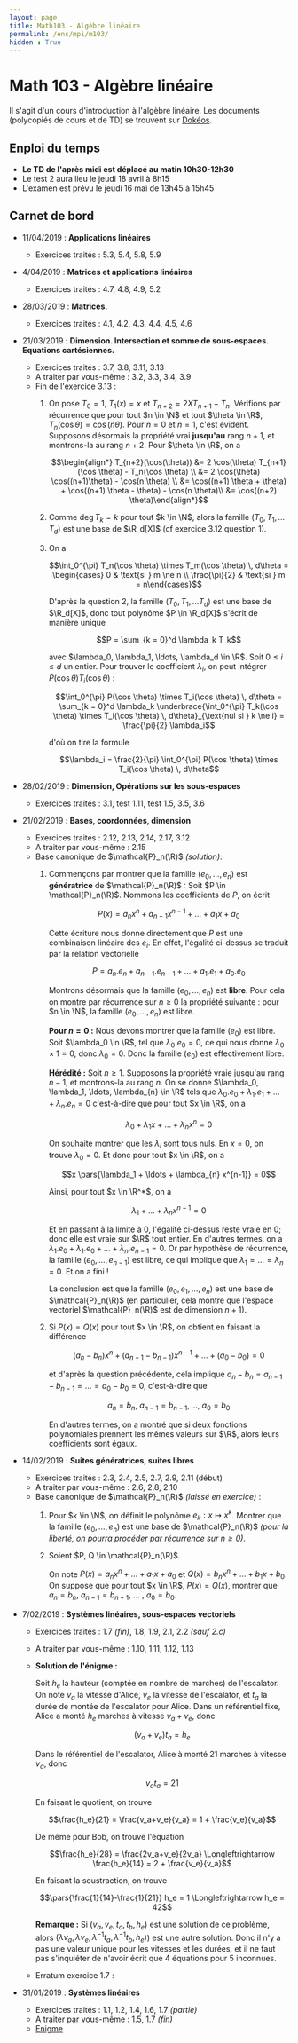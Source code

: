 ```yaml
---
layout: page
title: Math103 - Algèbre linéaire
permalink: /ens/mpi/m103/
hidden : True
---
```



# Math 103 - Algèbre linéaire

Il s'agit d'un cours d'introduction à l'algèbre linéaire. Les documents (polycopiés de cours et de TD) se trouvent sur [Dokéos](http://formation.u-psud.fr).

## Enploi du temps

* **Le TD de l'après midi est déplacé au matin 10h30-12h30**
* Le test 2 aura lieu le jeudi 18 avril à 8h15
* L'examen est prévu le jeudi 16 mai de 13h45 à 15h45

## Carnet de bord

- <span class="date">11/04/2019 :</span> **Applications linéaires**
    * Exercices traités : 5.3, 5.4, 5.8, 5.9

- <span class="date">4/04/2019 :</span> **Matrices et applications linéaires**
    * Exercices traités : 4.7, 4.8, 4.9, 5.2

- <span class="date">28/03/2019 :</span> **Matrices.**
	* Exercices traités : 4.1, 4.2, 4.3, 4.4, 4.5, 4.6

- <span class="date">21/03/2019 :</span> **Dimension. Intersection et somme de sous-espaces. Equations cartésiennes.** 
    * Exercices traités : 3.7, 3.8, 3.11, 3.13
    * A traiter par vous-même : 3.2, 3.3, 3.4, 3.9
	* Fin de l'exercice 3.13 : 
		1. On pose $T_0 = 1$, $T_1(x) = x$ et $T_{n+2} = 2 X T_{n+1} - T_n$. Vérifions par récurrence que pour tout $n \in \N$ et tout $\theta \in \R$, $T_n(\cos \theta) = \cos(n \theta)$. Pour $n = 0$ et $n = 1$, c'est évident. Supposons désormais la propriété vrai **jusqu'au** rang $n+1$, et montrons-la au rang $n+2$. Pour $\theta \in \R$, on a

			$$\begin{align*} T_{n+2}(\cos(\theta)) &= 2 \cos(\theta) T_{n+1}(\cos \theta) - T_n(\cos \theta) \\
			&= 2 \cos(\theta) \cos((n+1)\theta) - \cos(n \theta) \\
			&= \cos((n+1) \theta + \theta) + \cos((n+1) \theta - \theta) - \cos(n \theta)\\
			&= \cos((n+2) \theta)\end{align*}$$
			
		2. Comme $\deg T_k = k$ pour tout $k \in \N$, alors la famille $(T_0, T_1, \ldots T_d)$ est une base de $\R_d[X]$ (cf exercice 3.12 question 1).
		
		3. On a
			
			$$\int_0^{\pi} T_n(\cos \theta) \times T_m(\cos \theta) \, d\theta = \begin{cases} 0 & \text{si } m \ne n \\ \frac{\pi}{2} & \text{si } m = n\end{cases}$$
			
			D'après la question 2, la famille $(T_0, T_1, \ldots T_d)$ est une base de $\R_d[X]$, donc tout polynôme $P \in \R_d[X]$ s'écrit de manière unique
			
			$$P = \sum_{k = 0}^d \lambda_k T_k$$
			
			avec $\lambda_0, \lambda_1, \ldots, \lambda_d \in \R$. Soit $0 \le i \le d$ un entier. Pour trouver le coefficient $\lambda_i$, on peut intégrer $P(\cos \theta) T_i(\cos \theta)$ :
			
			$$\int_0^{\pi} P(\cos \theta) \times T_i(\cos \theta) \, d\theta =  \sum_{k = 0}^d \lambda_k \underbrace{\int_0^{\pi} T_k(\cos \theta) \times T_i(\cos \theta) \, d\theta}_{\text{nul si } k \ne i} = \frac{\pi}{2} \lambda_i$$
			
		    d'où on tire la formule
			
			$$\lambda_i = \frac{2}{\pi} \int_0^{\pi} P(\cos \theta) \times T_i(\cos \theta) \, d\theta$$
		
	
- <span class="date">28/02/2019 :</span> **Dimension, Opérations sur les sous-espaces**
	* Exercices traités : 3.1, test 1.11, test 1.5, 3.5, 3.6
	
- <span class="date">21/02/2019 :</span> **Bases, coordonnées, dimension**
	* Exercices traités : 2.12, 2.13, 2.14, 2.17, 3.12
	* A traiter par vous-même : 2.15
	* Base canonique de $\mathcal{P}_n(\R)$ *(solution)*:
		1. Commençons par montrer que la famille $(e_0, \ldots, e_n)$ est **génératrice** de $\mathcal{P}_n(\R)$ : Soit $P \in \mathcal{P}_n(\R)$. Nommons les coefficients de $P$, on écrit
			
			$$P(x) = a_n x^n + a_{n-1} x^{n-1} + \ldots + a_1 x + a_0$$
			
			Cette écriture nous donne directement que $P$ est une combinaison linéaire des $e_i$. En effet, l'égalité ci-dessus se traduit par la relation vectorielle
			
			$$P = a_n . e_n + a_{n-1} . e_{n-1} + \ldots + a_1 . e_1 + a_0 . e_0$$
			
			Montrons désormais que la famille $(e_0, \ldots, e_n)$ est **libre**. Pour cela on montre par récurrence sur $n \ge 0$ la propriété suivante : pour $n \in \N$, la famille $(e_0, \ldots, e_n)$ est libre.
			
			**Pour $n = 0$ :** Nous devons montrer que la famille $(e_0)$ est libre. Soit $\lambda_0 \in \R$, tel que $\lambda_0 . e_0 = 0$, ce qui nous donne $\lambda_0 \times 1 = 0$, donc $\lambda_0 = 0$. Donc la famille $(e_0)$ est effectivement libre.
			
			**Hérédité :** Soit $n \ge 1$. Supposons la propriété vraie jusqu'au rang $n-1$, et montrons-la au rang $n$. On se donne $\lambda_0, \lambda_1, \ldots, \lambda_{n} \in \R$ tels que 
			$\lambda_0 . e_0 + \lambda_1 . e_1 + \ldots + \lambda_{n}.e_{n} = 0$
			c'est-à-dire que pour tout $x \in \R$, on a
			
			$$\lambda_0  + \lambda_1 x + \ldots + \lambda_{n} x^n = 0$$
			
			On souhaite montrer que les $\lambda_i$ sont tous nuls. En $x=0$, on trouve $\lambda_0 = 0$. Et donc pour tout $x \in \R$, on a
			
			$$x \pars{\lambda_1 + \ldots + \lambda_{n} x^{n-1}} = 0$$
			
			Ainsi, pour tout $x \in \R^*$, on a
			
			$$\lambda_1 + \ldots + \lambda_{n} x^{n-1} = 0$$
			
			Et en passant à la limite à $0$, l'égalité ci-dessus reste vraie en $0$; donc elle est vraie sur $\R$ tout entier. En d'autres termes, on a $\lambda_1 . e_0 + \lambda_1 . e_0 + \ldots + \lambda_{n}.e_{n-1} = 0$. Or par hypothèse de récurrence, la famille $(e_0, \ldots, e_{n-1})$ est libre, ce qui implique que $\lambda_1 = \ldots = \lambda_n = 0$. Et on a fini !
			
			La conclusion est que la famille $(e_0, e_1, \ldots, e_n)$ est une base de $\mathcal{P}_n(\R)$ (en particulier, cela montre que l'espace vectoriel $\mathcal{P}_n(\R)$ est de dimension $n+1$).
			
		2. Si $P(x) = Q(x)$ pour tout $x \in \R$, on obtient en faisant la différence
			
			$$(a_n - b_n) x^n + (a_{n-1} - b_{n-1}) x^{n-1} + \ldots + (a_0 - b_0) = 0$$
			
			et d'après la question précédente, cela implique $a_n - b_n = a_{n-1} - b_{n-1} = \ldots = a_0 - b_0 = 0$, c'est-à-dire que 
			
			$$a_n = b_n, \ a_{n-1}=b_{n-1}, \ldots , \ a_0 = b_0$$
			
			En d'autres termes, on a montré que si deux fonctions polynomiales prennent les mêmes valeurs sur $\R$, alors leurs coefficients sont égaux.
			
- <span class="date">14/02/2019 :</span> **Suites génératrices, suites libres**
	* Exercices traités : 2.3, 2.4, 2.5, 2.7, 2.9, 2.11 (début)
    * A traiter par vous-même : 2.6, 2.8, 2.10
	* Base canonique de $\mathcal{P}_n(\R)$ *(laissé en exercice)* :
		1. Pour $k \in \N$, on définit le polynôme $e_k : x \mapsto x^k$. Montrer que la famille $(e_0, \ldots, e_n)$ est une base de $\mathcal{P}_n(\R)$ *(pour la liberté, on pourra procéder par récurrence sur $n \ge 0$)*.
		2. Soient $P, Q \in \mathcal{P}_n(\R)$.
		
			On note $P(x) = a_n x^n + \ldots + a_1 x + a_0$ et $Q(x) = b_n x^n + \ldots + b_1 x + b_0$. On suppose que pour tout $x \in \R$, $P(x) = Q(x)$, montrer que $a_n = b_n$, $a_{n-1}=b_{n-1}$, $\ldots$ , $a_0 = b_0$.

- <span class="date">7/02/2019 :</span> **Systèmes linéaires, sous-espaces vectoriels**
	* Exercices traités : 1.7 *(fin)*, 1.8, 1.9, 2.1, 2.2 *(sauf 2.c)*
	* A traiter par vous-même : 1.10, 1.11, 1.12, 1.13
	* **Solution de l'énigme :** 
		
		Soit $h_e$ la hauteur (comptée en nombre de marches) de l'escalator. On note $v_a$ la vitesse d'Alice, $v_e$ la vitesse de l'escalator, et $t_a$ la durée de montée de l'escalator pour Alice. Dans un référentiel fixe, Alice a monté $h_e$ marches à vitesse $v_a+v_e$, donc
		
		$$(v_a + v_e) t_a = h_e$$
		
		Dans le référentiel de l'escalator, Alice à monté 21 marches à vitesse $v_a$, donc
		
		$$v_a t_a = 21$$
		
		En faisant le quotient, on trouve
		
		$$\frac{h_e}{21} = \frac{v_a+v_e}{v_a} =  1 + \frac{v_e}{v_a}$$
		
		De même pour Bob, on trouve l'équation
		
		$$\frac{h_e}{28} = \frac{2v_a+v_e}{2v_a} \Longleftrightarrow \frac{h_e}{14} =  2 + \frac{v_e}{v_a}$$
		
		En faisant la soustraction, on trouve
		
		$$\pars{\frac{1}{14}-\frac{1}{21}} h_e = 1 \Longleftrightarrow h_e = 42$$
	
		**Remarque :** Si $(v_a, v_e, t_a ,t_b, h_e)$ est une solution de ce problème, alors $(\lambda v_a, \lambda v_e, \lambda^{-1} t_a, \lambda^{-1} t_b, h_e)$) est une autre solution. Donc il n'y a pas une valeur unique pour les vitesses et les durées, et il ne faut pas s'inquiéter de n'avoir écrit que 4 équations pour 5 inconnues.
	* Erratum exercice 1.7 :

- <span class="date">31/01/2019 :</span> **Systèmes linéaires**
	* Exercices traités : 1.1, 1.2, 1.4, 1.6, 1.7 *(partie)*
	* A traiter par vous-même : 1.5, 1.7 *(fin)*
	* [Enigme](http://images.math.cnrs.fr/Janvier-2019-2e-defi.html)		
